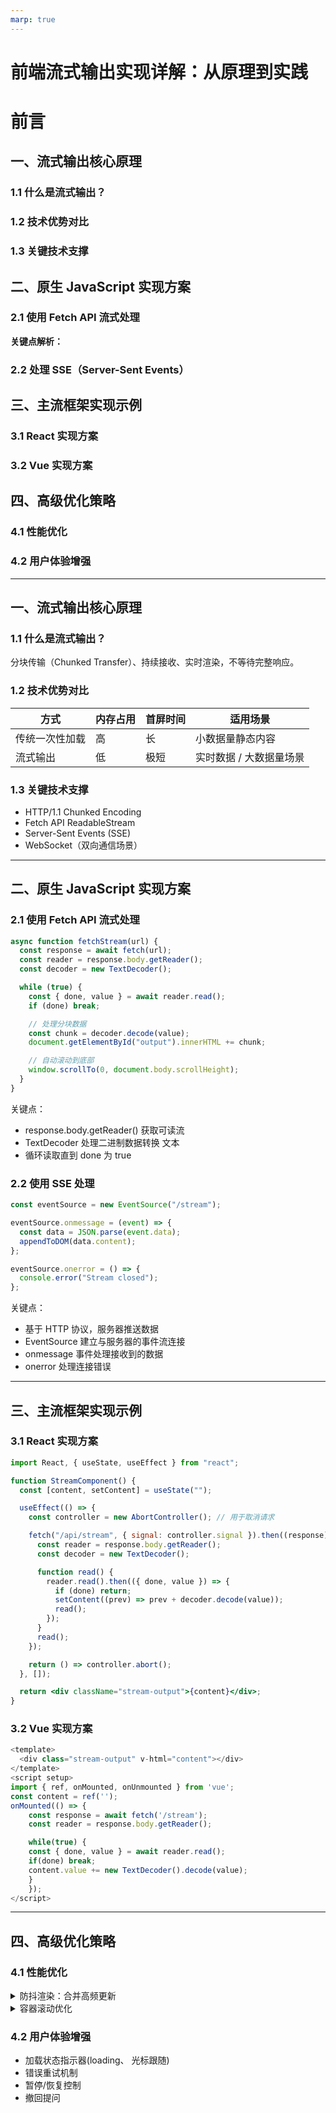 ```yaml
---
marp: true
---
```


# 前端流式输出实现详解：从原理到实践

# 前言

## 一、流式输出核心原理

### 1.1 什么是流式输出？

### 1.2 技术优势对比

### 1.3 关键技术支撑

## 二、原生 JavaScript 实现方案

### 2.1 使用 Fetch API 流式处理

**关键点解析：**

### 2.2 处理 SSE（Server-Sent Events）

## 三、主流框架实现示例

### 3.1 React 实现方案

### 3.2 Vue 实现方案

## 四、高级优化策略

### 4.1 性能优化

### 4.2 用户体验增强

---

## 一、流式输出核心原理

### 1.1 什么是流式输出？

分块传输（Chunked Transfer）、持续接收、实时渲染，不等待完整响应。

### 1.2 技术优势对比

| 方式           | 内存占用 | 首屏时间 | 适用场景                |
| -------------- | -------- | -------- | ----------------------- |
| 传统一次性加载 | 高       | 长       | 小数据量静态内容        |
| 流式输出       | 低       | 极短     | 实时数据 / 大数据量场景 |

### 1.3 关键技术支撑

- HTTP/1.1 Chunked Encoding
- Fetch API ReadableStream
- Server-Sent Events (SSE)
- WebSocket（双向通信场景）

---

## 二、原生 JavaScript 实现方案

### 2.1 使用 Fetch API 流式处理

```javascript
async function fetchStream(url) {
  const response = await fetch(url);
  const reader = response.body.getReader();
  const decoder = new TextDecoder();

  while (true) {
    const { done, value } = await reader.read();
    if (done) break;

    // 处理分块数据
    const chunk = decoder.decode(value);
    document.getElementById("output").innerHTML += chunk;

    // 自动滚动到底部
    window.scrollTo(0, document.body.scrollHeight);
  }
}
```

关键点：

- response.body.getReader() 获取可读流
- TextDecoder 处理二进制数据转换 文本
- 循环读取直到 done 为 true

### 2.2 使用 SSE 处理

```javascript
const eventSource = new EventSource("/stream");

eventSource.onmessage = (event) => {
  const data = JSON.parse(event.data);
  appendToDOM(data.content);
};

eventSource.onerror = () => {
  console.error("Stream closed");
};
```

关键点：

- 基于 HTTP 协议，服务器推送数据
- EventSource 建立与服务器的事件流连接
- onmessage 事件处理接收到的数据
- onerror 处理连接错误

---

## 三、主流框架实现示例

### 3.1 React 实现方案

```jsx
import React, { useState, useEffect } from "react";

function StreamComponent() {
  const [content, setContent] = useState("");

  useEffect(() => {
    const controller = new AbortController(); // 用于取消请求

    fetch("/api/stream", { signal: controller.signal }).then((response) => {
      const reader = response.body.getReader();
      const decoder = new TextDecoder();

      function read() {
        reader.read().then(({ done, value }) => {
          if (done) return;
          setContent((prev) => prev + decoder.decode(value));
          read();
        });
      }
      read();
    });

    return () => controller.abort();
  }, []);

  return <div className="stream-output">{content}</div>;
}
```

### 3.2 Vue 实现方案

```javascript
<template>
  <div class="stream-output" v-html="content"></div>
</template>
<script setup>
import { ref, onMounted, onUnmounted } from 'vue';
const content = ref('');
onMounted(() => {
    const response = await fetch('/stream');
    const reader = response.body.getReader();

    while(true) {
    const { done, value } = await reader.read();
    if(done) break;
    content.value += new TextDecoder().decode(value);
    }
    });
</script>
```

---

## 四、高级优化策略

### 4.1 性能优化

<details>
<summary>防抖渲染：合并高频更新</summary>

```javascript
let buffer = [];
let renderScheduled = false;

function scheduleRender() {
  if (!renderScheduled) {
    requestAnimationFrame(() => {
      document.getElementById("output").innerHTML += buffer.join("");
      buffer = [];
      renderScheduled = false;
    });
    renderScheduled = true;
  }
}

// 在数据接收时
buffer.push(chunk);
scheduleRender();
```

_立即更新 dom 存在的问题_

- 每收到数据就触发更新，可能导致大量重排重绘
- 更新频率可能超过屏幕刷新率，造成性能浪费
- 容易造成页面卡顿

_原理分析：_

1. 浏览器渲染机制

- 浏览器的渲染是以帧为单位的，通常是 60fps（每秒 60 帧）
- 每一帧的渲染都需要经过：JavaScript 执行 -> 样式计算 -> 布局 -> 绘制等步骤
- 频繁的 DOM 操作会导致浏览器不断重新计算布局（reflow）和重新绘制（repaint）

2. requestAnimationFrame 的工作方式

- 它会在浏览器下一次重绘之前执行回调函数
- 浏览器会自动调整回调函数的执行时机，使其与屏幕刷新率同步
- 当页面在后台或隐藏时，requestAnimationFrame 会自动暂停，节省资源

_过程：_

- 批量更新 ：不是每收到一个数据块就更新 DOM，而是将数据先存入 buffer
- 防抖 ：通过 renderScheduled 标志位避免在一帧内重复调度渲染
- 同步渲染 ：确保 DOM 更新与浏览器的渲染周期同步
- 减少重排重绘 ：将多次 DOM 更新合并为一次，显著减少浏览器的渲染负担

4. 性能提升体现

- 更流畅的动画效果 ：与屏幕刷新率同步，避免掉帧
- 更好的性能 ：减少不必要的渲染，降低 CPU 和 GPU 负载
- 更好的电池寿命 ：在移动设备上能够更加节能
- 更好的内存管理 ：避免创建过多的渲染任务
</details>

<details> 
<summary>容器滚动优化</summary>

```javascript
// 节流处理
const throttle = (fn, delay) => {
  let lastCall = 0;
  return function (...args) {
    const now = Date.now();
    if (now - lastCall >= delay) {
      fn.apply(this, args);
      lastCall = now;
    }
  };
};

// 位于底部时才自动滚动
const isNearBottom = () => {
  const messagesEl = messagesContainer.value;
  if (messagesEl) {
    const threshold = 100; // 阈值，表示距离底部多少像素内认为是在底部
    return (
      messagesEl.scrollHeight - messagesEl.scrollTop - messagesEl.clientHeight <
      threshold
    );
  }
  return true;
};
```

</details>

### 4.2 用户体验增强

- 加载状态指示器(loading、 光标跟随)
- 错误重试机制
- 暂停/恢复控制
- 撤回提问
